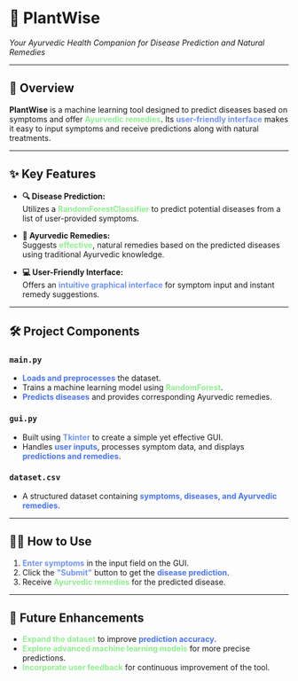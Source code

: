 # 🌿 **PlantWise**  
*Your Ayurvedic Health Companion for Disease Prediction and Natural Remedies*  

---

## 🌟 **Overview**  
**PlantWise** is a machine learning tool designed to predict diseases based on symptoms and offer <strong style="color:#90EE90;">Ayurvedic remedies</strong>. Its <strong style="color:#7093fa;">user-friendly interface</strong> makes it easy to input symptoms and receive predictions along with natural treatments.

---

## ✨ **Key Features**  

- **🔍 Disease Prediction:**  
   Utilizes a <strong style="color:#90EE90;">RandomForestClassifier</strong> to predict potential diseases from a list of user-provided symptoms.  
   
- **🌱 Ayurvedic Remedies:**  
   Suggests <strong style="color:#90EE90;">effective</strong>, natural remedies based on the predicted diseases using traditional Ayurvedic knowledge.

- **💻 User-Friendly Interface:**  
   Offers an <strong style="color:#7093fa;">intuitive graphical interface</strong> for symptom input and instant remedy suggestions.

---

## 🛠 **Project Components**  

### `main.py`
- <strong style="color:#4974f5;">Loads and preprocesses</strong> the dataset.
- Trains a machine learning model using <strong style="color:#90EE90;">RandomForest</strong>.
- <strong style="color:#4974f5;">Predicts diseases</strong> and provides corresponding Ayurvedic remedies.

### `gui.py`
- Built using <strong style="color:#7093fa;">Tkinter</strong> to create a simple yet effective GUI.
- Handles <strong style="color:#4974f5;">user inputs</strong>, processes symptom data, and displays <strong style="color:#4974f5;">predictions and remedies</strong>.

### `dataset.csv`
- A structured dataset containing <strong style="color:#4974f5;">symptoms, diseases, and Ayurvedic remedies</strong>.

---

## 🧑‍💻 **How to Use**  

1. <strong style="color:#7093fa;">Enter symptoms</strong> in the input field on the GUI.
2. Click the <strong style="color:#7093fa;">"Submit"</strong> button to get the <strong style="color:#4974f5;">disease prediction</strong>.
3. Receive <strong style="color:#90EE90;">Ayurvedic remedies</strong> for the predicted disease.

---

## 🚀 **Future Enhancements**  

- <strong style="color:#90EE90;">Expand the dataset</strong> to improve <strong style="color:#4974f5;">prediction accuracy</strong>.
- <strong style="color:#90EE90;">Explore advanced machine learning models</strong> for more precise predictions.
- <strong style="color:#90EE90;">Incorporate user feedback</strong> for continuous improvement of the tool.
